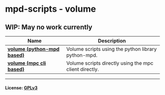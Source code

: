 # mpd-scripts - volume
## WIP: May no work currently
| Name              | Description              |
| --- | --- |
| **[volume (python-mpd based)](./python-mpd/)** | Volume scripts using the python library python-mpd. |
| **[volume (mpc cli based)](./mpc/)** | Volume scripts directly using the mpc client directly. |
***
#### License: [GPLv3](../LICENSE)